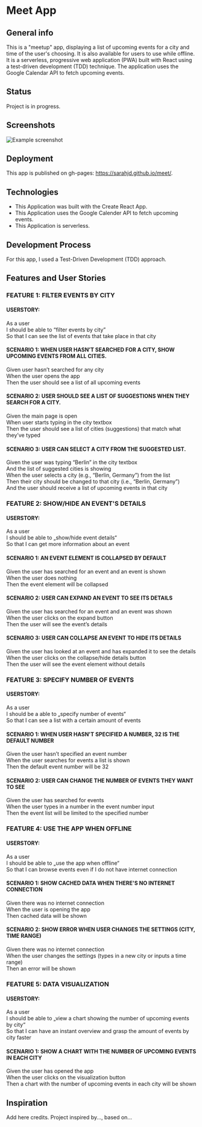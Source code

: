 # Meet App

## General info

This is a "meetup" app, displaying a list of upcoming events for a city and time of the user's choosing. It is also available for users to use while offline.
It is a serverless, progressive web application (PWA) built with React using a test-driven development (TDD) technique. The application uses the Google Calendar API to fetch upcoming events.

## Status

Project is in progress.

## Screenshots

![Example screenshot](./img/screenshot.png)

## Deployment

This app is published on gh-pages: https://sarahjd.github.io/meet/.

## Technologies

- This Application was built with the Create React App.
- This Application uses the Google Calender API to fetch upcoming events.
- This Application is serverless.

## Development Process

For this app, I used a Test-Driven Development (TDD) approach.

## Features and User Stories

### FEATURE 1: FILTER EVENTS BY CITY

#### USERSTORY:

As a user  
I should be able to “filter events by city”  
So that I can see the list of events that take place in that city

#### SCENARIO 1: WHEN USER HASN’T SEARCHED FOR A CITY, SHOW UPCOMING EVENTS FROM ALL CITIES.

Given user hasn’t searched for any city  
When the user opens the app  
Then the user should see a list of all upcoming events

#### SCENARIO 2: USER SHOULD SEE A LIST OF SUGGESTIONS WHEN THEY SEARCH FOR A CITY.

Given the main page is open  
When user starts typing in the city textbox  
Then the user should see a list of cities (suggestions) that match what they’ve typed

#### SCENARIO 3: USER CAN SELECT A CITY FROM THE SUGGESTED LIST.

Given the user was typing “Berlin” in the city textbox  
And the list of suggested cities is showing  
When the user selects a city (e.g., “Berlin, Germany”) from the list  
Then their city should be changed to that city (i.e., “Berlin, Germany”)  
And the user should receive a list of upcoming events in that city

### FEATURE 2: SHOW/HIDE AN EVENT'S DETAILS

#### USERSTORY:

As a user  
I should be able to „show/hide event details“  
So that I can get more information about an event

#### SCENARIO 1: AN EVENT ELEMENT IS COLLAPSED BY DEFAULT

Given the user has searched for an event and an event is shown  
When the user does nothing  
Then the event element will be collapsed

#### SCENARIO 2: USER CAN EXPAND AN EVENT TO SEE ITS DETAILS

Given the user has searched for an event and an event was shown  
When the user clicks on the expand button  
Then the user will see the event’s details

#### SCENARIO 3: USER CAN COLLAPSE AN EVENT TO HIDE ITS DETAILS

Given the user has looked at an event and has expanded it to see the details  
When the user clicks on the collapse/hide details button  
Then the user will see the event element without details

### FEATURE 3: SPECIFY NUMBER OF EVENTS

#### USERSTORY:

As a user  
I should be a able to „specify number of events“  
So that I can see a list with a certain amount of events

#### SCENARIO 1: WHEN USER HASN'T SPECIFIED A NUMBER, 32 IS THE DEFAULT NUMBER

Given the user hasn’t specified an event number  
When the user searches for events a list is shown  
Then the default event number will be 32

#### SCENARIO 2: USER CAN CHANGE THE NUMBER OF EVENTS THEY WANT TO SEE

Given the user has searched for events  
When the user types in a number in the event number input  
Then the event list will be limited to the specified number

### FEATURE 4: USE THE APP WHEN OFFLINE

#### USERSTORY:

As a user  
I should be able to „use the app when offline“  
So that I can browse events even if I do not have internet connection

#### SCENARIO 1: SHOW CACHED DATA WHEN THERE'S NO INTERNET CONNECTION

Given there was no internet connection  
When the user is opening the app  
Then cached data will be shown

#### SCENARIO 2: SHOW ERROR WHEN USER CHANGES THE SETTINGS (CITY, TIME RANGE)

Given there was no internet connection  
When the user changes the settings (types in a new city or inputs a time range)  
Then an error will be shown

### FEATURE 5: DATA VISUALIZATION

#### USERSTORY:

As a user  
I should be able to „view a chart showing the number of upcoming events by city“  
So that I can have an instant overview and grasp the amount of events by city faster

#### SCENARIO 1: SHOW A CHART WITH THE NUMBER OF UPCOMING EVENTS IN EACH CITY

Given the user has opened the app  
When the user clicks on the visualization button  
Then a chart with the number of upcoming events in each city will be shown

## Inspiration

Add here credits. Project inspired by..., based on...
